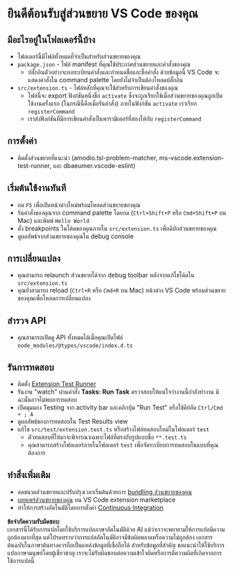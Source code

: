 # ยินดีต้อนรับสู่ส่วนขยาย VS Code ของคุณ

## มีอะไรอยู่ในโฟลเดอร์นี้บ้าง

* โฟลเดอร์นี้มีไฟล์ทั้งหมดที่จำเป็นสำหรับส่วนขยายของคุณ
* `package.json` - ไฟล์ manifest ที่คุณใช้ประกาศส่วนขยายและคำสั่งของคุณ
  * ปลั๊กอินตัวอย่างจะลงทะเบียนคำสั่งและกำหนดชื่อและชื่อคำสั่ง ด้วยข้อมูลนี้ VS Code จะแสดงคำสั่งใน command palette โดยยังไม่จำเป็นต้องโหลดปลั๊กอิน
* `src/extension.ts` - ไฟล์หลักที่คุณจะใช้สำหรับการเขียนคำสั่งของคุณ
  * ไฟล์นี้จะ export ฟังก์ชันหนึ่งชื่อ `activate` ซึ่งจะถูกเรียกใช้เมื่อส่วนขยายของคุณถูกเปิดใช้งานครั้งแรก (ในกรณีนี้คือเมื่อรันคำสั่ง) ภายในฟังก์ชัน `activate` เราเรียก `registerCommand`
  * เราส่งฟังก์ชันที่มีการเขียนคำสั่งเป็นพารามิเตอร์ที่สองให้กับ `registerCommand`

## การตั้งค่า

* ติดตั้งส่วนขยายที่แนะนำ (amodio.tsl-problem-matcher, ms-vscode.extension-test-runner, และ dbaeumer.vscode-eslint)

## เริ่มต้นใช้งานทันที

* กด `F5` เพื่อเปิดหน้าต่างใหม่พร้อมโหลดส่วนขยายของคุณ
* รันคำสั่งของคุณจาก command palette โดยกด (`Ctrl+Shift+P` หรือ `Cmd+Shift+P` บน Mac) และพิมพ์ `Hello World`
* ตั้ง breakpoints ในโค้ดของคุณภายใน `src/extension.ts` เพื่อดีบักส่วนขยายของคุณ
* ดูผลลัพธ์จากส่วนขยายของคุณใน debug console

## การเปลี่ยนแปลง

* คุณสามารถ relaunch ส่วนขยายได้จาก debug toolbar หลังจากแก้ไขโค้ดใน `src/extension.ts`
* คุณยังสามารถ reload (`Ctrl+R` หรือ `Cmd+R` บน Mac) หน้าต่าง VS Code พร้อมส่วนขยายของคุณเพื่อโหลดการเปลี่ยนแปลง

## สำรวจ API

* คุณสามารถเปิดดู API ทั้งหมดได้เมื่อคุณเปิดไฟล์ `node_modules/@types/vscode/index.d.ts`

## รันการทดสอบ

* ติดตั้ง [Extension Test Runner](https://marketplace.visualstudio.com/items?itemName=ms-vscode.extension-test-runner)
* รันงาน "watch" ผ่านคำสั่ง **Tasks: Run Task** ตรวจสอบให้แน่ใจว่างานนี้กำลังทำงาน มิฉะนั้นอาจไม่พบการทดสอบ
* เปิดมุมมอง Testing จาก activity bar และคลิกปุ่ม "Run Test" หรือใช้คีย์ลัด `Ctrl/Cmd + ; A`
* ดูผลลัพธ์ของการทดสอบใน Test Results view
* แก้ไข `src/test/extension.test.ts` หรือสร้างไฟล์ทดสอบใหม่ในโฟลเดอร์ `test`
  * ตัวทดสอบที่ให้มาจะพิจารณาเฉพาะไฟล์ที่ตรงกับรูปแบบชื่อ `**.test.ts`
  * คุณสามารถสร้างโฟลเดอร์ภายในโฟลเดอร์ `test` เพื่อจัดระเบียบการทดสอบในแบบที่คุณต้องการ

## ทำสิ่งเพิ่มเติม

* ลดขนาดส่วนขยายและปรับปรุงเวลาเริ่มต้นด้วยการ [bundling ส่วนขยายของคุณ](https://code.visualstudio.com/api/working-with-extensions/bundling-extension?WT.mc_id=aiml-137032-kinfeylo)
* [เผยแพร่ส่วนขยายของคุณ](https://code.visualstudio.com/api/working-with-extensions/publishing-extension?WT.mc_id=aiml-137032-kinfeylo) บน VS Code extension marketplace
* ทำให้การสร้างอัตโนมัติโดยการตั้งค่า [Continuous Integration](https://code.visualstudio.com/api/working-with-extensions/continuous-integration?WT.mc_id=aiml-137032-kinfeylo)

**ข้อจำกัดความรับผิดชอบ**:  
เอกสารนี้ได้รับการแปลโดยใช้บริการแปลภาษาอัตโนมัติด้วย AI แม้ว่าเราจะพยายามให้การแปลมีความถูกต้องมากที่สุด แต่โปรดทราบว่าการแปลอัตโนมัติอาจมีข้อผิดพลาดหรือความไม่ถูกต้อง เอกสารต้นฉบับในภาษาต้นทางควรถือเป็นแหล่งข้อมูลที่เชื่อถือได้ สำหรับข้อมูลที่สำคัญ ขอแนะนำให้ใช้บริการแปลภาษามนุษย์โดยผู้เชี่ยวชาญ เราจะไม่รับผิดชอบต่อความเข้าใจผิดหรือการตีความผิดที่เกิดจากการใช้การแปลนี้